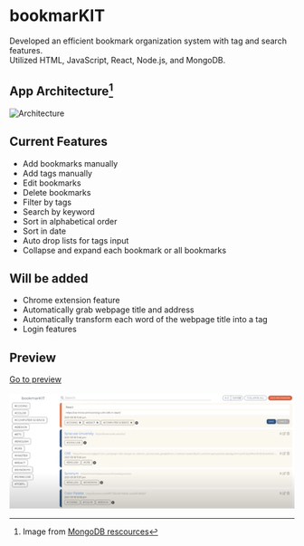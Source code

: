 # bookmarKIT
Developed an efficient bookmark organization system with tag and search features.</br >
Utilized HTML, JavaScript, React, Node.js, and MongoDB.

## App Architecture[^1]
![Architecture](https://images.contentstack.io/v3/assets/blt7151619cb9560896/blt4b651817f6dec60f/666848e371203e8537986b38/mern-stack.png)
[^1]: Image from [MongoDB rescources](https://www.mongodb.com/resources/languages/mern-stack)

## Current Features
* Add bookmarks manually
* Add tags manually
* Edit bookmarks
* Delete bookmarks
* Filter by tags
* Search by keyword
* Sort in alphabetical order
* Sort in date
* Auto drop lists for tags input
* Collapse and expand each bookmark or all bookmarks

## Will be added
* Chrome extension feature
* Automatically grab webpage title and address
* Automatically transform each word of the webpage title into a tag
* Login features

## Preview
[Go to preview](https://drive.google.com/file/d/1b_dxpdOjCJMXGts8uH97dttr2po_nEYP/preview)</br>
</br>
![preview](./assets/preview.png)
